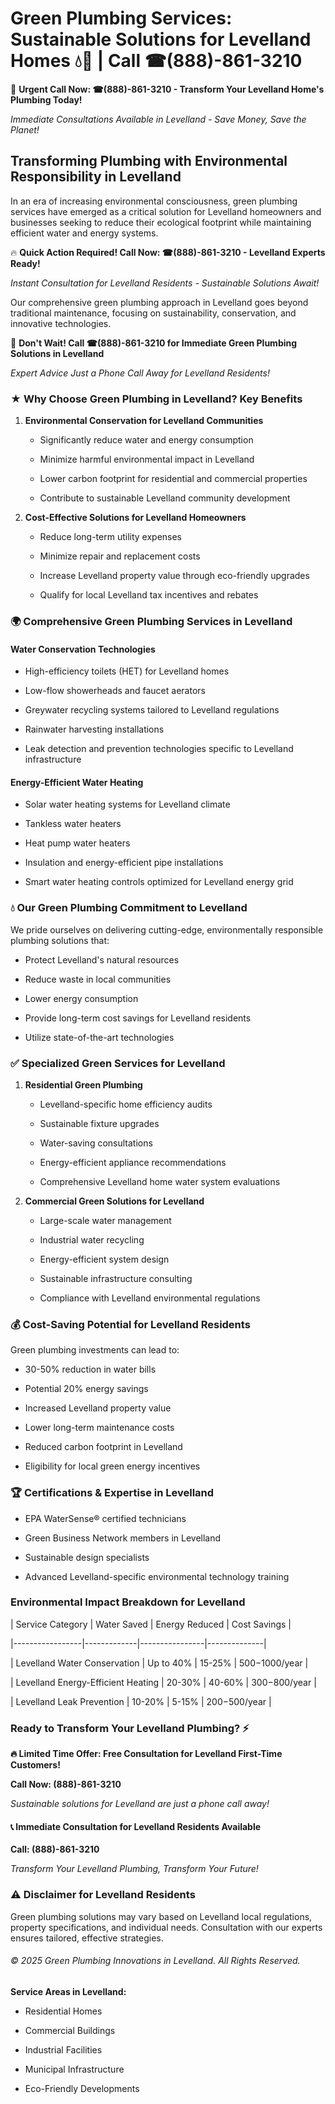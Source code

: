 # Green Plumbing Services: Sustainable Solutions for Levelland Homes 💧🌿 | Call ☎(888)-861-3210

🚨 **Urgent Call Now: ☎(888)-861-3210 - Transform Your Levelland Home's Plumbing Today!**
*Immediate Consultations Available in Levelland - Save Money, Save the Planet!*

## Transforming Plumbing with Environmental Responsibility in Levelland

In an era of increasing environmental consciousness, green plumbing services have emerged as a critical solution for Levelland homeowners and businesses seeking to reduce their ecological footprint while maintaining efficient water and energy systems. 

🔥 **Quick Action Required! Call Now: ☎(888)-861-3210 - Levelland Experts Ready!**
*Instant Consultation for Levelland Residents - Sustainable Solutions Await!*

Our comprehensive green plumbing approach in Levelland goes beyond traditional maintenance, focusing on sustainability, conservation, and innovative technologies.

🚨 **Don't Wait! Call ☎(888)-861-3210 for Immediate Green Plumbing Solutions in Levelland**
*Expert Advice Just a Phone Call Away for Levelland Residents!*

### ★ Why Choose Green Plumbing in Levelland? Key Benefits

1. **Environmental Conservation for Levelland Communities** 
   - Significantly reduce water and energy consumption
   - Minimize harmful environmental impact in Levelland
   - Lower carbon footprint for residential and commercial properties
   - Contribute to sustainable Levelland community development

2. **Cost-Effective Solutions for Levelland Homeowners** 
   - Reduce long-term utility expenses
   - Minimize repair and replacement costs
   - Increase Levelland property value through eco-friendly upgrades
   - Qualify for local Levelland tax incentives and rebates

### 🌍 Comprehensive Green Plumbing Services in Levelland

#### Water Conservation Technologies
- High-efficiency toilets (HET) for Levelland homes
- Low-flow showerheads and faucet aerators
- Greywater recycling systems tailored to Levelland regulations
- Rainwater harvesting installations
- Leak detection and prevention technologies specific to Levelland infrastructure

#### Energy-Efficient Water Heating
- Solar water heating systems for Levelland climate
- Tankless water heaters
- Heat pump water heaters
- Insulation and energy-efficient pipe installations
- Smart water heating controls optimized for Levelland energy grid

### 💧 Our Green Plumbing Commitment to Levelland

We pride ourselves on delivering cutting-edge, environmentally responsible plumbing solutions that:
- Protect Levelland's natural resources
- Reduce waste in local communities
- Lower energy consumption
- Provide long-term cost savings for Levelland residents
- Utilize state-of-the-art technologies

### ✅ Specialized Green Services for Levelland

1. **Residential Green Plumbing**
   - Levelland-specific home efficiency audits
   - Sustainable fixture upgrades
   - Water-saving consultations
   - Energy-efficient appliance recommendations
   - Comprehensive Levelland home water system evaluations

2. **Commercial Green Solutions for Levelland**
   - Large-scale water management
   - Industrial water recycling
   - Energy-efficient system design
   - Sustainable infrastructure consulting
   - Compliance with Levelland environmental regulations

### 💰 Cost-Saving Potential for Levelland Residents

Green plumbing investments can lead to:
- 30-50% reduction in water bills
- Potential 20% energy savings
- Increased Levelland property value
- Lower long-term maintenance costs
- Reduced carbon footprint in Levelland
- Eligibility for local green energy incentives

### 🏆 Certifications & Expertise in Levelland

- EPA WaterSense® certified technicians
- Green Business Network members in Levelland
- Sustainable design specialists
- Advanced Levelland-specific environmental technology training

### Environmental Impact Breakdown for Levelland

| Service Category | Water Saved | Energy Reduced | Cost Savings |
|-----------------|-------------|----------------|--------------|
| Levelland Water Conservation | Up to 40% | 15-25% | $500-$1000/year |
| Levelland Energy-Efficient Heating | 20-30% | 40-60% | $300-$800/year |
| Levelland Leak Prevention | 10-20% | 5-15% | $200-$500/year |

### Ready to Transform Your Levelland Plumbing? ⚡

**🔥 Limited Time Offer: Free Consultation for Levelland First-Time Customers!**

**Call Now: (888)-861-3210**
*Sustainable solutions for Levelland are just a phone call away!*

#### 📞 Immediate Consultation for Levelland Residents Available

**Call: (888)-861-3210**
*Transform Your Levelland Plumbing, Transform Your Future!*

### ⚠️ Disclaimer for Levelland Residents

Green plumbing solutions may vary based on Levelland local regulations, property specifications, and individual needs. Consultation with our experts ensures tailored, effective strategies.

###### © 2025 Green Plumbing Innovations in Levelland. All Rights Reserved.

**Service Areas in Levelland:** 
- Residential Homes
- Commercial Buildings
- Industrial Facilities
- Municipal Infrastructure
- Eco-Friendly Developments